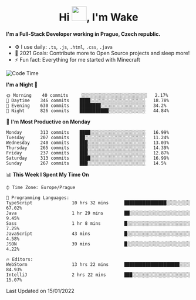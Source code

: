 <h1 align="center">Hi <img src="https://raw.githubusercontent.com/MrWakeCZ/MrWakeCZ/master/Hi.gif" width="40px" />, I'm Wake</h1>

#### I'm a Full-Stack Developer working in Prague, Czech republic.
- ⚙️ I use daily: `.ts`, `.js`, `.html`, `.css`, `.java`
- 🥅 2021 Goals: Contribute more to Open Source projects and sleep more!
- ⚡ Fun fact: Everything for me started with Minecraft

<!--START_SECTION:waka-->
![Code Time](http://img.shields.io/badge/Code%20Time-2%2C053%20hrs%2013%20mins-blue)

**I'm a Night 🦉** 

```text
🌞 Morning    40 commits     ░░░░░░░░░░░░░░░░░░░░░░░░░   2.17% 
🌆 Daytime    346 commits    ████░░░░░░░░░░░░░░░░░░░░░   18.78% 
🌃 Evening    630 commits    ████████░░░░░░░░░░░░░░░░░   34.2% 
🌙 Night      826 commits    ███████████░░░░░░░░░░░░░░   44.84%

```
📅 **I'm Most Productive on Monday** 

```text
Monday       313 commits    ████░░░░░░░░░░░░░░░░░░░░░   16.99% 
Tuesday      207 commits    ██░░░░░░░░░░░░░░░░░░░░░░░   11.24% 
Wednesday    240 commits    ███░░░░░░░░░░░░░░░░░░░░░░   13.03% 
Thursday     265 commits    ███░░░░░░░░░░░░░░░░░░░░░░   14.39% 
Friday       237 commits    ███░░░░░░░░░░░░░░░░░░░░░░   12.87% 
Saturday     313 commits    ████░░░░░░░░░░░░░░░░░░░░░   16.99% 
Sunday       267 commits    ███░░░░░░░░░░░░░░░░░░░░░░   14.5%

```


📊 **This Week I Spent My Time On** 

```text
⌚︎ Time Zone: Europe/Prague

💬 Programming Languages: 
TypeScript               10 hrs 32 mins      ████████████████░░░░░░░░░   67.02% 
Java                     1 hr 29 mins        ██░░░░░░░░░░░░░░░░░░░░░░░   9.45% 
Sass                     1 hr 8 mins         █░░░░░░░░░░░░░░░░░░░░░░░░   7.25% 
JavaScript               43 mins             █░░░░░░░░░░░░░░░░░░░░░░░░   4.58% 
JSON                     39 mins             █░░░░░░░░░░░░░░░░░░░░░░░░   4.22%

🔥 Editors: 
WebStorm                 13 hrs 22 mins      █████████████████████░░░░   84.93% 
IntelliJ                 2 hrs 22 mins       ███░░░░░░░░░░░░░░░░░░░░░░   15.07%

```


 Last Updated on 15/01/2022
<!--END_SECTION:waka-->
